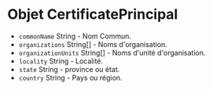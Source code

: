 # Objet CertificatePrincipal

* `commonName` String - Nom Commun.
* `organizations` String[] - Noms d'organisation.
* `organizationUnits` String[] - Noms d'unité d'organisation.
* `locality` String - Localité.
* `state` String - province ou état.
* `country` String - Pays ou région.
